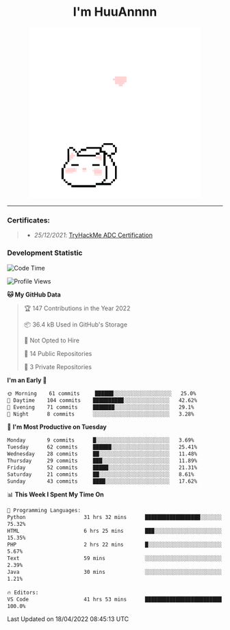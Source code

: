 <h1 align='center'>I'm HuuAnnnn</h1>
<p align="center">
 <img src="cat_intro.gif" />
</p>

___

### Certificates:
>- *25/12/2021*: [TryHackMe ADC Certification](https://tryhackme-certificates.s3-eu-west-1.amazonaws.com/THM-HKVVJOIWJA.png)


### Development Statistic

<!--START_SECTION:waka-->
![Code Time](http://img.shields.io/badge/Code%20Time-91%20hrs%204%20mins-blue)

![Profile Views](http://img.shields.io/badge/Profile%20Views-13-blue)

**🐱 My GitHub Data** 

> 🏆 147 Contributions in the Year 2022
 > 
> 📦 36.4 kB Used in GitHub's Storage 
 > 
> 🚫 Not Opted to Hire
 > 
> 📜 14 Public Repositories 
 > 
> 🔑 3 Private Repositories  
 > 
**I'm an Early 🐤** 

```text
🌞 Morning    61 commits     ██████░░░░░░░░░░░░░░░░░░░   25.0% 
🌆 Daytime    104 commits    ██████████░░░░░░░░░░░░░░░   42.62% 
🌃 Evening    71 commits     ███████░░░░░░░░░░░░░░░░░░   29.1% 
🌙 Night      8 commits      ░░░░░░░░░░░░░░░░░░░░░░░░░   3.28%

```
📅 **I'm Most Productive on Tuesday** 

```text
Monday       9 commits      █░░░░░░░░░░░░░░░░░░░░░░░░   3.69% 
Tuesday      62 commits     ██████░░░░░░░░░░░░░░░░░░░   25.41% 
Wednesday    28 commits     ██░░░░░░░░░░░░░░░░░░░░░░░   11.48% 
Thursday     29 commits     ███░░░░░░░░░░░░░░░░░░░░░░   11.89% 
Friday       52 commits     █████░░░░░░░░░░░░░░░░░░░░   21.31% 
Saturday     21 commits     ██░░░░░░░░░░░░░░░░░░░░░░░   8.61% 
Sunday       43 commits     ████░░░░░░░░░░░░░░░░░░░░░   17.62%

```


📊 **This Week I Spent My Time On** 

```text
💬 Programming Languages: 
Python                   31 hrs 32 mins      ██████████████████░░░░░░░   75.32% 
HTML                     6 hrs 25 mins       ███░░░░░░░░░░░░░░░░░░░░░░   15.35% 
PHP                      2 hrs 22 mins       █░░░░░░░░░░░░░░░░░░░░░░░░   5.67% 
Text                     59 mins             ░░░░░░░░░░░░░░░░░░░░░░░░░   2.39% 
Java                     30 mins             ░░░░░░░░░░░░░░░░░░░░░░░░░   1.21%

🔥 Editors: 
VS Code                  41 hrs 53 mins      █████████████████████████   100.0%

```


 Last Updated on 18/04/2022 08:45:13 UTC
<!--END_SECTION:waka-->
